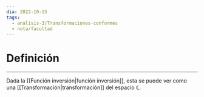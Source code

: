 ```yaml
---
dia: 2022-10-15
tags:
  - analisis-3/Transformaciones-conformes
  - nota/facultad
---
```

# Definición
---
Dada la [[Función inversión|función inversión]], esta se puede ver como una [[Transformación|transformación]] del espacio $\mathbb{C}$.

